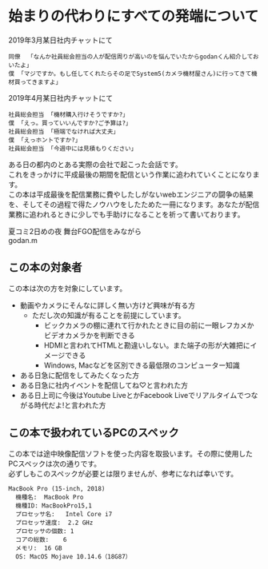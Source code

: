 # 始まりの代わりにすべての発端について

2019年3月某日社内チャットにて  

```
同僚  「なんか社員総会担当の人が配信周りが高いのを悩んでいたからgodanくん紹介しておいたよ」
僕 「マジですか。もし任してくれたらその足でSystem5(カメラ機材屋さん)に行ってきて機材買ってきますよ」
```

2019年4月某日社内チャットにて  
```
社員総会担当 「機材購入行けそうですか?」
僕 「えっ。買っていいんですか?ご予算は?」
社員総会担当 「極端でなければ大丈夫」
僕 「えっホントですか?」
社員総会担当 「今週中には見積もりください」
```

ある日の都内のとある実際の会社で起こった会話です。  
これをきっかけに平成最後の期間を配信という作業に追われていくことになります。  
この本は平成最後を配信業務に費やしたしがないwebエンジニアの闘争の結果を、そしてその過程で得たノウハウをしたためた一冊になります。あなたが配信業務に追われるときに少しでも手助けになることを祈って書いております。  

夏コミ2日めの夜
舞台FGO配信をみながら  
godan.m 

## この本の対象者
この本は次の方を対象にしています。

- 動画やカメラにそんなに詳しく無い方けど興味が有る方
  - ただし次の知識が有ることを前提にしています。
    - ビックカメラの棚に連れて行かれたときに目の前に一眼レフカメかビデオカメラかを判断できる
    - HDMIと言われてHTMLと勘違いしない。また端子の形が大雑把にイメージできる
    - Windows, Macなどを区別できる最低限のコンピューター知識
- ある日急に配信をしてみたくなった方
- ある日急に社内イベントを配信してね♡と言われた方
- ある日上司に今後はYoutube LiveとかFacebook Liveでリアルタイムでつながる時代だよ!と言われた方

## この本で扱われているPCのスペック

この本では途中映像配信ソフトを使った内容を取扱います。その際に使用したPCスペックは次の通りです。  
必ずしもこのスペックが必要とは限りませんが、参考になれば幸いです。 
```
MacBook Pro (15-inch, 2018)  
  機種名:	MacBook Pro
  機種ID:	MacBookPro15,1
  プロセッサ名:	Intel Core i7
  プロセッサ速度:	2.2 GHz
  プロセッサの個数:	1
  コアの総数:	6
  メモリ:	16 GB
  OS: MacOS Mojave 10.14.6（18G87）
```